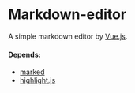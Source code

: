 # Markdown-editor

A simple markdown editor by [Vue.js](http://vuejs.org).

#### Depends:

- [marked](https://github.com/chjj/marked)
- [highlight.js](https://github.com/isagalaev/highlight.js)
